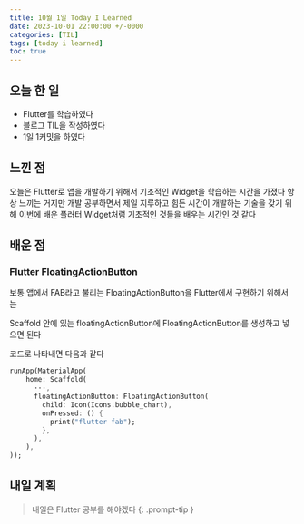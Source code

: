 ```yaml
---
title: 10월 1일 Today I Learned
date: 2023-10-01 22:00:00 +/-0000
categories: [TIL]
tags: [today i learned]
toc: true
---
```


## 오늘 한 일

* Flutter를 학습하였다
* 블로그 TIL을 작성하였다
* 1일 1커밋을 하였다

## 느낀 점

오늘은 Flutter로 앱을 개발하기 위해서 기초적인 Widget을 학습하는 시간을 가졌다 항상 느끼는 거지만 개발 공부하면서 제일 지루하고 힘든 시간이 개발하는 기술을 갖기 위해 이번에 배운 플러터 Widget처럼 기초적인 것들을 배우는 시간인 것 같다

## 배운 점

### Flutter FloatingActionButton

보통 앱에서 FAB라고 불리는 FloatingActionButton을 Flutter에서 구현하기 위해서는

Scaffold 안에 있는 floatingActionButton에 FloatingActionButton를 생성하고 넣으면 된다

코드로 나타내면 다음과 같다

~~~dart
runApp(MaterialApp(
    home: Scaffold(
      ···,
      floatingActionButton: FloatingActionButton(
        child: Icon(Icons.bubble_chart),
        onPressed: () {
          print("flutter fab");
        },
      ),
    ),
));
~~~


## 내일 계획

> 내일은 Flutter 공부를 해야겠다
{: .prompt-tip }

